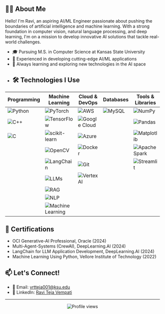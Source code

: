 ## 👨‍💻 About Me

Hello! I'm Ravi, an aspiring AI/ML Engineer passionate about pushing the boundaries of artificial intelligence and machine learning. With a strong foundation in computer vision, natural language processing, and deep learning, I'm on a mission to develop innovative AI solutions that tackle real-world challenges.

- 🎓 Pursuing M.S. in Computer Science at Kansas State University
- 🚀 Experienced in developing cutting-edge AI/ML applications
- 🌱 Always learning and exploring new technologies in the AI space
- 
  ## 🛠 Technologies I Use

| Programming | Machine Learning | Cloud & DevOps | Databases | Tools & Libraries |
|-------------|------------------|----------------|-----------|-------------------|
| ![Python](https://img.shields.io/badge/python-3670A0?style=for-the-badge&logo=python&logoColor=ffdd54) | ![PyTorch](https://img.shields.io/badge/PyTorch-%23EE4C2C.svg?style=for-the-badge&logo=PyTorch&logoColor=white) | ![AWS](https://img.shields.io/badge/AWS-%23FF9900.svg?style=for-the-badge&logo=amazon-aws&logoColor=white) | ![MySQL](https://img.shields.io/badge/mysql-%2300f.svg?style=for-the-badge&logo=mysql&logoColor=white) | ![NumPy](https://img.shields.io/badge/numpy-%23013243.svg?style=for-the-badge&logo=numpy&logoColor=white) |
| ![C++](https://img.shields.io/badge/c++-%2300599C.svg?style=for-the-badge&logo=c%2B%2B&logoColor=white) | ![TensorFlow](https://img.shields.io/badge/TensorFlow-%23FF6F00.svg?style=for-the-badge&logo=TensorFlow&logoColor=white) | ![Google Cloud](https://img.shields.io/badge/GoogleCloud-%234285F4.svg?style=for-the-badge&logo=google-cloud&logoColor=white) | | ![Pandas](https://img.shields.io/badge/pandas-%23150458.svg?style=for-the-badge&logo=pandas&logoColor=white) |
| ![C](https://img.shields.io/badge/c-%2300599C.svg?style=for-the-badge&logo=c&logoColor=white) | ![scikit-learn](https://img.shields.io/badge/scikit--learn-%23F7931E.svg?style=for-the-badge&logo=scikit-learn&logoColor=white) | ![Azure](https://img.shields.io/badge/azure-%230072C6.svg?style=for-the-badge&logo=microsoftazure&logoColor=white) | | ![Matplotlib](https://img.shields.io/badge/Matplotlib-%23ffffff.svg?style=for-the-badge&logo=Matplotlib&logoColor=black) |
| | ![OpenCV](https://img.shields.io/badge/opencv-%23white.svg?style=for-the-badge&logo=opencv&logoColor=white) | ![Docker](https://img.shields.io/badge/docker-%230db7ed.svg?style=for-the-badge&logo=docker&logoColor=white) | | ![Apache Spark](https://img.shields.io/badge/Apache%20Spark-FDEE21?style=for-the-badge&logo=apachespark&logoColor=black) |
| | ![LangChain](https://img.shields.io/badge/🦜🔗_LangChain-624bff?style=for-the-badge) | ![Git](https://img.shields.io/badge/git-%23F05033.svg?style=for-the-badge&logo=git&logoColor=white) | | ![Streamlit](https://img.shields.io/badge/Streamlit-FF4B4B?style=for-the-badge&logo=Streamlit&logoColor=white) |
| | ![LLMs](https://img.shields.io/badge/LLMs-41454A?style=for-the-badge) | ![Vertex AI](https://img.shields.io/badge/Vertex%20AI-4285F4?style=for-the-badge&logo=google-cloud&logoColor=white) | | |
| | ![RAG](https://img.shields.io/badge/RAG-FF6F61?style=for-the-badge) | | | |
| | ![NLP](https://img.shields.io/badge/NLP-8E44AD?style=for-the-badge) | | | |
| | ![Machine Learning](https://img.shields.io/badge/Machine%20Learning-FF69B4?style=for-the-badge) | | | |

## 🏅 Certifications

- OCI Generative-AI Professional, Oracle (2024)
- Multi-Agent-Systems (CrewAI), DeepLearning.AI (2024)
- LangChain for LLM Application Development, DeepLearning.AI (2024)
- Machine Learning Using Python, Vellore Institute of Technology (2022)

## 📫 Let's Connect!

- 📧 Email: vrtteja001@ksu.edu
- 💼 LinkedIn: [Ravi Teja Vempati](https://www.linkedin.com/in/ravi-teja-vempati-801204169)

---

<p align="center">
  <img src="https://komarev.com/ghpvc/?username=YourGitHubUsername&color=blueviolet" alt="Profile views">
</p>

